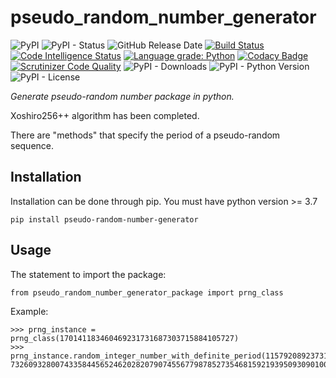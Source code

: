 # pseudo_random_number_generator

![PyPI](https://img.shields.io/pypi/v/pseudo-random-number-generator?color=red)
![PyPI - Status](https://img.shields.io/pypi/status/pseudo-random-number-generator)
![GitHub Release Date](https://img.shields.io/github/release-date/fsssosei/pseudo_random_number_generator)
[![Build Status](https://scrutinizer-ci.com/g/fsssosei/pseudo_random_number_generator/badges/build.png?b=main)](https://scrutinizer-ci.com/g/fsssosei/pseudo_random_number_generator/build-status/main)
[![Code Intelligence Status](https://scrutinizer-ci.com/g/fsssosei/pseudo_random_number_generator/badges/code-intelligence.svg?b=main)](https://scrutinizer-ci.com/code-intelligence)
[![Language grade: Python](https://img.shields.io/lgtm/grade/python/g/fsssosei/pseudo_random_number_generator.svg?logo=lgtm&logoWidth=18)](https://lgtm.com/projects/g/fsssosei/pseudo_random_number_generator/context:python)
[![Codacy Badge](https://api.codacy.com/project/badge/Grade/bf34f8d12be84b4492a5a3709df0aae5)](https://www.codacy.com/manual/fsssosei/pseudo_random_number_generator?utm_source=github.com&amp;utm_medium=referral&amp;utm_content=fsssosei/pseudo_random_number_generator&amp;utm_campaign=Badge_Grade)
[![Scrutinizer Code Quality](https://scrutinizer-ci.com/g/fsssosei/pseudo_random_number_generator/badges/quality-score.png?b=main)](https://scrutinizer-ci.com/g/fsssosei/pseudo_random_number_generator/?branch=main)
![PyPI - Downloads](https://img.shields.io/pypi/dw/pseudo-random-number-generator?label=PyPI%20-%20Downloads)
![PyPI - Python Version](https://img.shields.io/pypi/pyversions/pseudo-random-number-generator)
![PyPI - License](https://img.shields.io/pypi/l/pseudo-random-number-generator)

*Generate pseudo-random number package in python.*

Xoshiro256++ algorithm has been completed.

There are "methods" that specify the period of a pseudo-random sequence.

## Installation

Installation can be done through pip. You must have python version >= 3.7

	pip install pseudo-random-number-generator

## Usage

The statement to import the package:

	from pseudo_random_number_generator_package import prng_class
	
Example:

	>>> prng_instance = prng_class(170141183460469231731687303715884105727)
	>>> prng_instance.random_integer_number_with_definite_period(115792089237316195423570985008687907853269984665640564039457584007913129639747)
	73260932800743358445652462028207907455677987852735468159219395093090100006110
